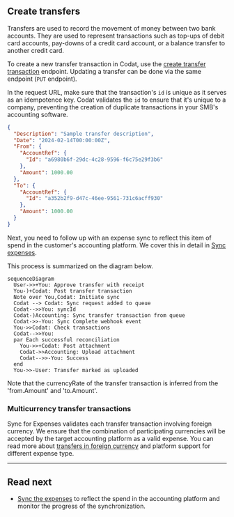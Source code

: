 ## Create transfers

Transfers are used to record the movement of money between two bank accounts. They are used to represent transactions such as top-ups of debit card accounts, pay-downs of a credit card account, or a balance transfer to another credit card. 

To create a new transfer transaction in Codat, use the [create transfer transaction](/sync-for-expenses-api#/operations/create-transfer-transaction) endpoint. Updating a transfer can be done via the same endpoint (`PUT` endpoint). 

In the request URL, make sure that the transaction's `id` is unique as it serves as an idempotence key. Codat validates the `id` to ensure that it's unique to a company, preventing the creation of duplicate transactions in your SMB's accounting software. 

```json title="Transfer transaction request body"
{
  "Description": "Sample transfer description",
  "Date": "2024-02-14T00:00:00Z",
  "From": {
    "AccountRef": {
      "Id": "a6980b6f-29dc-4c28-9596-f6c75e29f3b6"
    },
    "Amount": 1000.00
  },
  "To": {
    "AccountRef": {
      "Id": "a352b2f9-d47c-46ee-9561-731c6acff930"
    },
    "Amount": 1000.00
  }
}
```

Next, you need to follow up with an expense sync to reflect this item of spend in the customer's accounting platform. We cover this in detail in [Sync expenses](/expenses/sync-process/syncing-expenses).

This process is summarized on the diagram below.

``` mermaid
sequenceDiagram
  User->>+You: Approve transfer with receipt
  You-)+Codat: Post transfer transaction
  Note over You,Codat: Initiate sync
  Codat --> Codat: Sync request added to queue
  Codat-->>You: syncId
  Codat-)Accounting: Sync transfer transaction from queue
  Codat->>-You: Sync Complete webhook event
  You->>Codat: Check transactions
  Codat-->>You: 
  par Each successful reconciliation
    You->>+Codat: Post attachment
    Codat->>Accounting: Upload attachment
    Codat-->>-You: Success
  end
  You->>-User: Transfer marked as uploaded
```

Note that the currencyRate of the transfer transaction is inferred from the 'from.Amount' and 'to.Amount'.

### Multicurrency transfer transactions

Sync for Expenses validates each transfer transaction involving foreign currency. We ensure that the combination of participating currencies will be accepted by the target accounting platform as a valid expense. You can read more about [transfers in foreign currency](/expenses/fx-management#transfers) and platform support for different expense type.

---
## Read next

- [Sync the expenses](/expenses/sync-process/syncing-expenses) to reflect the spend in the accounting platform and monitor the progress of the synchronization.
